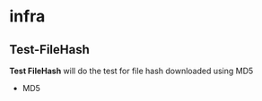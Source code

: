 # infra
## Test-FileHash
**Test FileHash** will do the test for file hash downloaded using MD5  
* MD5
